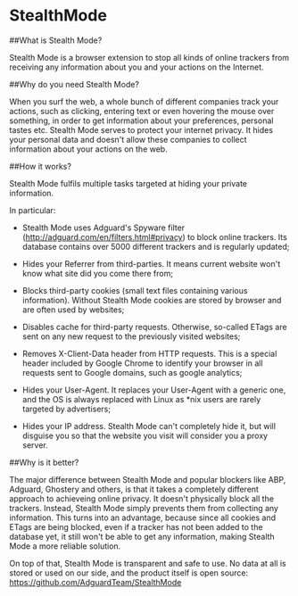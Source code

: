 # StealthMode

##What is Stealth Mode?

Stealth Mode is a browser extension to stop all kinds of online trackers from receiving any information about you and your actions on the Internet.

##Why do you need Stealth Mode?

When you surf the web, a whole bunch of different companies track your actions, such as clicking, entering text or even hovering the mouse over something,  in order to get information about your preferences, personal tastes etc. Stealth Mode serves to protect your internet privacy. It hides your personal data and doesn't allow these companies to collect information about your actions on the web.

##How it works?

Stealth Mode fulfils multiple tasks targeted at hiding your private information. 

In particular:

- Stealth Mode uses Adguard's Spyware filter (http://adguard.com/en/filters.html#privacy) to block online trackers. 
Its database contains over 5000 different trackers and is regularly updated;

- Hides your Referrer from third-parties. It means current website won't know what site did you come there from;

- Blocks third-party cookies (small text files containing various information). Without Stealth Mode cookies are stored by browser and are often used by websites;

- Disables cache for third-party requests. Otherwise, so-called ETags are sent on any new request to the previously visited websites;

- Removes X-Client-Data header from HTTP requests. This is a special header included by Google Chrome to identify your browser in all requests sent to Google domains, such as google analytics;

- Hides your User-Agent. It replaces your User-Agent with a generic one, and the OS is always replaced with Linux as *nix users are rarely targeted by advertisers;

- Hides your IP address. Stealth Mode can't completely hide it, but will disguise you so that the website you visit will consider you a proxy server.

##Why is it better?

The major difference between Stealth Mode and popular blockers like ABP, Adguard, Ghostery and others, is that it takes a completely different approach to achieveing online privacy. It doesn't physically block all the trackers. Instead, Stealth Mode simply prevents them from collecting any information. This turns into an advantage, because since all cookies and ETags are being blocked, even if a tracker has not been added to the database yet, it still won't be able to get any information, making Stealth Mode a more reliable solution. 

On top of that, Stealth Mode is transparent and safe to use. No data at all is stored or used on our side, and the product itself is open source: https://github.com/AdguardTeam/StealthMode 

